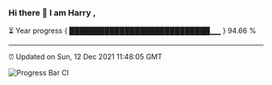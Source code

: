 ### Hi there 👋 I am Harry , 

⏳ Year progress { ████████████████████████████▁▁ } 94.66 %

---

⏰ Updated on Sun, 12 Dec 2021 11:48:05 GMT

![Progress Bar CI](https://github.com/duykhang68/duykhang68/workflows/Progress%20Bar%20CI/badge.svg)
